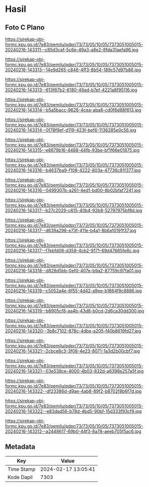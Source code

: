 # Hasil

## Foto C Plano

https://sirekap-obj-formc.kpu.go.id/7e83/pemilu/pdpr/73/73/05/10/05/7373051005015-20240216-143311--c85d3caf-5c6e-49a3-a8e2-8fda31aefa96.jpg

https://sirekap-obj-formc.kpu.go.id/7e83/pemilu/pdpr/73/73/05/10/05/7373051005015-20240216-143313--14e9d265-c846-4ff3-8b54-189c57d97b86.jpg

https://sirekap-obj-formc.kpu.go.id/7e83/pemilu/pdpr/73/73/05/10/05/7373051005015-20240216-143313--613f67b2-6180-46ad-b7ef-4221a8f95116.jpg

https://sirekap-obj-formc.kpu.go.id/7e83/pemilu/pdpr/73/73/05/10/05/7373051005015-20240216-143314--b5a5bacc-9626-4cea-aba8-cd0f6d88f613.jpg

https://sirekap-obj-formc.kpu.go.id/7e83/pemilu/pdpr/73/73/05/10/05/7373051005015-20240216-143314--0f78f9ef-d119-423f-bef6-1136285e0c56.jpg

https://sirekap-obj-formc.kpu.go.id/7e83/pemilu/pdpr/73/73/05/10/05/7373051005015-20240216-143315--e8679b16-4488-44fb-93be-bf1f66e01875.jpg

https://sirekap-obj-formc.kpu.go.id/7e83/pemilu/pdpr/73/73/05/10/05/7373051005015-20240216-143316--b4637ba9-f108-4222-803a-47736c81f377.jpg

https://sirekap-obj-formc.kpu.go.id/7e83/pemilu/pdpr/73/73/05/10/05/7373051005015-20240216-143316--0499307b-a261-4ed1-bd00-8b02bfaf7241.jpg

https://sirekap-obj-formc.kpu.go.id/7e83/pemilu/pdpr/73/73/05/10/05/7373051005015-20240216-143317--b27c2029-c615-40b4-92b8-52797975bf8d.jpg

https://sirekap-obj-formc.kpu.go.id/7e83/pemilu/pdpr/73/73/05/10/05/7373051005015-20240216-143317--d639a296-e73f-411e-b4a1-8b6a10191f37.jpg

https://sirekap-obj-formc.kpu.go.id/7e83/pemilu/pdpr/73/73/05/10/05/7373051005015-20240216-143317--f7ebfd08-d358-4cb2-9171-69d47685fe8c.jpg

https://sirekap-obj-formc.kpu.go.id/7e83/pemilu/pdpr/73/73/05/10/05/7373051005015-20240216-143318--d828d5bb-0ef0-407e-b9a2-87759c97fa01.jpg

https://sirekap-obj-formc.kpu.go.id/7e83/pemilu/pdpr/73/73/05/10/05/7373051005015-20240216-143319--c5052a4e-6f55-4d42-a9ee-b1864f9c8886.jpg

https://sirekap-obj-formc.kpu.go.id/7e83/pemilu/pdpr/73/73/05/10/05/7373051005015-20240216-143319--b8905cf8-aa4b-43d8-b0cd-2d6ca30dd300.jpg

https://sirekap-obj-formc.kpu.go.id/7e83/pemilu/pdpr/73/73/05/10/05/7373051005015-20240216-143320--3b8c7102-878c-4dbe-a205-f40b8619fd27.jpg

https://sirekap-obj-formc.kpu.go.id/7e83/pemilu/pdpr/73/73/05/10/05/7373051005015-20240216-143321--2cbce8c3-3f08-4e23-8071-1a3d2b00cbf7.jpg

https://sirekap-obj-formc.kpu.go.id/7e83/pemilu/pdpr/73/73/05/10/05/7373051005015-20240216-143321--03e538ce-4000-4b03-832d-a6398e257a5f.jpg

https://sirekap-obj-formc.kpu.go.id/7e83/pemilu/pdpr/73/73/05/10/05/7373051005015-20240216-143322--df23386d-d9ae-4ab8-89f2-b8702f8b6f7d.jpg

https://sirekap-obj-formc.kpu.go.id/7e83/pemilu/pdpr/73/73/05/10/05/7373051005015-20240216-143322--e83dad56-b78d-4bd5-90bf-15d333f93cf9.jpg

https://sirekap-obj-formc.kpu.go.id/7e83/pemilu/pdpr/73/73/05/10/05/7373051005015-20240216-143312--a2448617-69b0-44f3-8a78-aeeb705f5ac6.jpg


## Metadata

| Key        | Value               |
| ---------- | ------------------- |
| Time Stamp | 2024-02-17 13:05:41 |
| Kode Dapil | 7303                |




